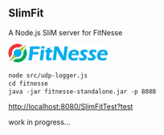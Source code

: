 ## SlimFit
A Node.js SliM server for FitNesse 

[![fitnesse](logo/fitnesse-logo-small.png)](http://www.fitnesse.org/) 



```
node src/udp-logger.js
cd fitnesse
java -jar fitnesse-standalone.jar -p 8080
```

[http://localhost:8080/SlimFitTest?test](http://localhost:8080/SlimFitTest?test)

work in progress...
